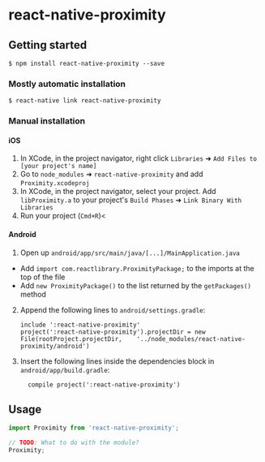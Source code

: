 # react-native-proximity

## Getting started

`$ npm install react-native-proximity --save`

### Mostly automatic installation

`$ react-native link react-native-proximity`

### Manual installation


#### iOS

1. In XCode, in the project navigator, right click `Libraries` ➜ `Add Files to [your project's name]`
2. Go to `node_modules` ➜ `react-native-proximity` and add `Proximity.xcodeproj`
3. In XCode, in the project navigator, select your project. Add `libProximity.a` to your project's `Build Phases` ➜ `Link Binary With Libraries`
4. Run your project (`Cmd+R`)<

#### Android

1. Open up `android/app/src/main/java/[...]/MainApplication.java`
  - Add `import com.reactlibrary.ProximityPackage;` to the imports at the top of the file
  - Add `new ProximityPackage()` to the list returned by the `getPackages()` method
2. Append the following lines to `android/settings.gradle`:
  	```
  	include ':react-native-proximity'
  	project(':react-native-proximity').projectDir = new File(rootProject.projectDir, 	'../node_modules/react-native-proximity/android')
  	```
3. Insert the following lines inside the dependencies block in `android/app/build.gradle`:
  	```
      compile project(':react-native-proximity')
  	```


## Usage
```javascript
import Proximity from 'react-native-proximity';

// TODO: What to do with the module?
Proximity;
```
